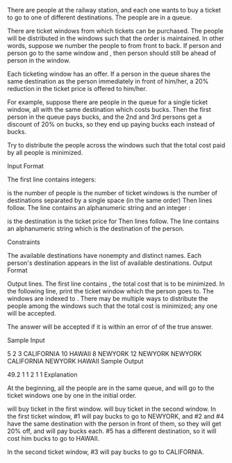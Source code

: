 There are  people at the railway station, and each one wants to buy a ticket to go to one of  different destinations. The  people are in a queue.

There are  ticket windows from which tickets can be purchased. The  people will be distributed in the windows such that the order is maintained. In other words, suppose we number the people  to  from front to back. If person  and person  go to the same window and , then person  should still be ahead of person  in the window.

Each ticketing window has an offer. If a person in the queue shares the same destination as the person immediately in front of him/her, a 20% reduction in the ticket price is offered to him/her.

For example, suppose there are  people in the queue for a single ticket window, all with the same destination which costs  bucks. Then the first person in the queue pays  bucks, and the 2nd and 3rd persons get a discount of 20% on  bucks, so they end up paying  bucks each instead of  bucks.

Try to distribute the  people across the  windows such that the total cost  paid by all  people is minimized.

Input Format

The first line contains  integers:

 is the number of people
 is the number of ticket windows
 is the number of destinations separated by a single space (in the same order)
Then  lines follow. The  line contains an alphanumeric string  and an integer :

 is the  destination
 is the ticket price for 
Then  lines follow. The  line contains an alphanumeric string  which is the destination of the  person.

Constraints

The  available destinations have nonempty and distinct names.
Each person's destination appears in the list of  available destinations.
Output Format

Output  lines. The first line contains , the total cost that is to be minimized. In the  following line, print the ticket window which the  person goes to. The windows are indexed  to . There may be multiple ways to distribute the people among the windows such that the total cost is minimized; any one will be accepted.

The answer  will be accepted if it is within an error of  of the true answer.

Sample Input

5 2 3
CALIFORNIA 10
HAWAII 8
NEWYORK 12
NEWYORK
NEWYORK
CALIFORNIA
NEWYORK
HAWAII
Sample Output

49.2
1
1
2
1
1
Explanation

At the beginning, all the people are in the same queue, and will go to the ticket windows one by one in the initial order.

 will buy ticket in the first window.
 will buy ticket in the second window.
In the first ticket window, #1 will pay  bucks to go to NEWYORK, and #2 and #4 have the same destination with the person in front of them, so they will get 20% off, and will pay  bucks each. #5 has a different destination, so it will cost him  bucks to go to HAWAII.

In the second ticket window, #3 will pay  bucks to go to CALIFORNIA.
